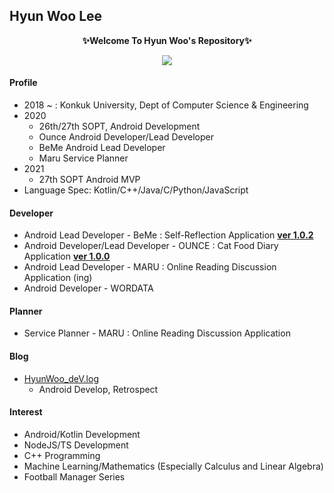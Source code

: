 ## Hyun Woo Lee
<p align="center"><b>✨Welcome To Hyun Woo's Repository✨</b></p>
<a href="https://github.com/anuraghazra/github-readme-stats">
  <p align="center"><img src="https://github-readme-stats.vercel.app/api/?username=l2hyunwoo&show_icons=true&theme=dark" /></p>
</a>

#### Profile
+ 2018 ~ : Konkuk University, Dept of Computer Science & Engineering
+ 2020
  - 26th/27th SOPT, Android Development
  - Ounce Android Developer/Lead Developer
  - BeMe Android Lead Developer
  - Maru Service Planner
+ 2021
  - 27th SOPT Android MVP
+ Language Spec: Kotlin/C++/Java/C/Python/JavaScript

#### Developer
+ Android Lead Developer - BeMe : Self-Reflection Application [**ver 1.0.2**](https://linktr.ee/BeMeDiary)
+ Android Developer/Lead Developer - OUNCE : Cat Food Diary Application [**ver 1.0.0**](https://play.google.com/store/apps/details?id=com.teamounce.ounce)
+ Android Lead Developer - MARU : Online Reading Discussion Application (ing)
+ Android Developer - WORDATA

#### Planner
+ Service Planner - MARU : Online Reading Discussion Application

#### Blog
+ [HyunWoo_deV.log](https://velog.io/@l2hyunwoo)
  + Android Develop, Retrospect

#### Interest
+ Android/Kotlin Development
+ NodeJS/TS Development
+ C++ Programming
+ Machine Learning/Mathematics (Especially Calculus and Linear Algebra)
+ Football Manager Series
